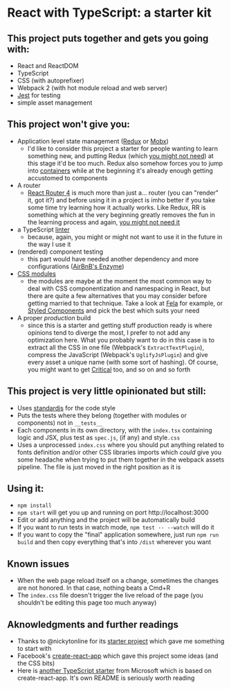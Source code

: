 # React with TypeScript: a starter kit

## This project puts together and gets you going with:

- React and ReactDOM
- TypeScript
- CSS (with autoprefixer)
- Webpack 2 (with hot module reload and web server)
- [Jest](https://facebook.github.io/jest/) for testing
- simple asset management

## This project won't give you:

- Application level state management ([Redux](https://github.com/reactjs/redux) or [Mobx](https://github.com/mobxjs/mobx))
    - I'd like to consider this project a starter for people wanting to learn something new, and putting Redux (which [you might not need](https://medium.com/@dan_abramov/you-might-not-need-redux-be46360cf367)) at this stage it'd be too much. Redux also somehow forces you to jump into [containers](https://medium.com/@dan_abramov/smart-and-dumb-components-7ca2f9a7c7d0) while at the beginning it's already enough getting accustomed to components
- A router
    - [React Router 4](https://reacttraining.com/react-router/) is much more than just a... router (you can "render" it, got it?) and before using it in a project is imho better if you take some time try learning how it actually works. Like Redux, RR is something which at the very beginning greatly removes the fun in the learning process and again, [you might not need it](https://medium.freecodecamp.com/you-might-not-need-react-router-38673620f3d)
- a TypeScript [linter](https://github.com/palantir/tslint)
    - because, again, you might or might not want to use it in the future in the way I use it
- (rendered) component testing
    - this part would have needed another dependency and more configurations ([AirBnB's Enzyme](https://github.com/airbnb/enzyme))
- [CSS modules](https://github.com/css-modules/css-modules)
    - the modules are maybe at the moment the most common way to deal with CSS componentization and namespacing in React, but there are quite a few alternatives that you may consider before getting married to that technique. Take a look at [Fela](http://fela.js.org) for example, or [Styled Components](https://github.com/styled-components/styled-components) and pick the best which suits your need
- A proper _production_ build
    - since this is a starter and getting stuff production ready is where opinions tend to diverge the most, I prefer to not add any optimization here. What you probably want to do in this case is to extract all the CSS in one file (Webpack's `ExtractTextPlugin`), compress the JavaScript (Webpack's `UglifyJsPlugin`) and give every asset a unique name (with some sort of hashing). Of course, you might want to get [Critical](https://github.com/addyosmani/critical) too, and so on and so forth

## This project is very little opinionated but still:

- Uses [standardjs](https://standardjs.com) for the code style
- Puts the tests where they belong (together with modules or components) not in `__tests__`
- Each components in its own directory, with the `index.tsx` containing logic and JSX, plus test as `spec.js`, (if any) and style`.css`
- Uses a unprocessed `index.css` where you should put anything related to fonts definition and/or other CSS libraries imports which _could_ give you some headache when trying to put them together in the webpack assets pipeline. The file is just moved in the right position as it is

## Using it:

- `npm install`
- `npm start` will get you up and running on port http://localhost:3000
- Edit or add anything and the project will be automatically build
- If you want to run tests in watch mode, `npm test -- --watch` will do it
- If you want to copy the "final" application somewhere, just run `npm run build` and then copy everything that's into `/dist` wherever you want

## Known issues

- When the web page reload itself on a change, sometimes the changes are not honored. In that case, nothing beats a Cmd+R
- The `index.css` file doesn't trigger the live reload of the page (you shouldn't be editing this page too much anyway)

## Aknowledgments and further readings

- Thanks to @nickytonline for its [starter project](https://github.com/nickytonline/ts-react-starter) which gave me something to start with
- Facebook's [create-react-app](https://github.com/facebookincubator/create-react-app) which gave this project some ideas (and the CSS bits)
- Here is [another TypeScript starter](https://github.com/Microsoft/TypeScript-React-Starter) from Microsoft which is based on create-react-app. It's own README is seriously worth reading
